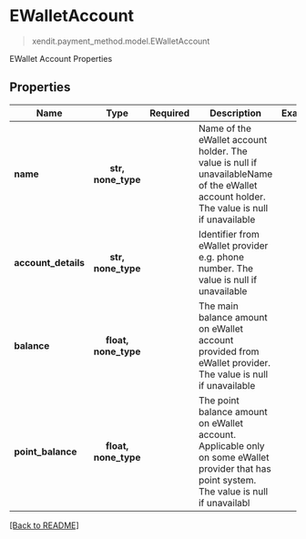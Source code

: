 # EWalletAccount
> xendit.payment_method.model.EWalletAccount

EWallet Account Properties

## Properties
| Name | Type | Required | Description | Examples |
|------------|:-------------:|:-------------:|-------------|:-------------:|
| **name** | **str, none_type** | | Name of the eWallet account holder. The value is null if unavailableName of the eWallet account holder. The value is null if unavailable  |  |
| **account_details** | **str, none_type** | | Identifier from eWallet provider e.g. phone number. The value is null if unavailable  |  |
| **balance** | **float, none_type** | | The main balance amount on eWallet account provided from eWallet provider. The value is null if unavailable  |  |
| **point_balance** | **float, none_type** | | The point balance amount on eWallet account. Applicable only on some eWallet provider that has point system. The value is null if unavailabl  |  |


[[Back to README]](../../README.md)


